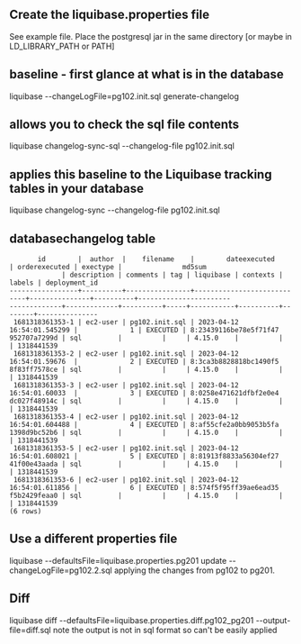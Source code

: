 ## Create the liquibase.properties file
See example file.
Place the postgresql jar in the same directory [or maybe in LD_LIBRARY_PATH or PATH]

## baseline - first glance at what is in the database
liquibase --changeLogFile=pg102.init.sql generate-changelog

## allows you to check the sql file contents
liquibase changelog-sync-sql --changelog-file pg102.init.sql

## applies this baseline to the Liquibase tracking tables in your database
liquibase changelog-sync --changelog-file pg102.init.sql

## databasechangelog table
```
       id        |  author  |    filename    |        dateexecuted        | orderexecuted | exectype |               md5sum
             | description | comments | tag | liquibase | contexts | labels | deployment_id
-----------------+----------+----------------+----------------------------+---------------+----------+-----------------------
-------------+-------------+----------+-----+-----------+----------+--------+---------------
 1681318361353-1 | ec2-user | pg102.init.sql | 2023-04-12 16:54:01.545299 |             1 | EXECUTED | 8:23439116be78e5f71f47
952707a7299d | sql         |          |     | 4.15.0    |          |        | 1318441539
 1681318361353-2 | ec2-user | pg102.init.sql | 2023-04-12 16:54:01.59676  |             2 | EXECUTED | 8:3ca3b8828818bc1490f5
8f83ff7578ce | sql         |          |     | 4.15.0    |          |        | 1318441539
 1681318361353-3 | ec2-user | pg102.init.sql | 2023-04-12 16:54:01.60033  |             3 | EXECUTED | 8:0258e471621dfbf2e0e4
dc027f48914c | sql         |          |     | 4.15.0    |          |        | 1318441539
 1681318361353-4 | ec2-user | pg102.init.sql | 2023-04-12 16:54:01.604488 |             4 | EXECUTED | 8:af55cfe2a0bb9053b5fa
1398d9bc52b6 | sql         |          |     | 4.15.0    |          |        | 1318441539
 1681318361353-5 | ec2-user | pg102.init.sql | 2023-04-12 16:54:01.608021 |             5 | EXECUTED | 8:81913f8833a56304ef27
41f00e43aada | sql         |          |     | 4.15.0    |          |        | 1318441539
 1681318361353-6 | ec2-user | pg102.init.sql | 2023-04-12 16:54:01.611856 |             6 | EXECUTED | 8:574f5f95ff39ae6ead35
f5b2429feaa0 | sql         |          |     | 4.15.0    |          |        | 1318441539
(6 rows)
```

## Use a different properties file
liquibase --defaultsFile=liquibase.properties.pg201 update --changeLogFile=pg102.2.sql
applying the changes from pg102 to pg201.

## Diff
liquibase diff --defaultsFile=liquibase.properties.diff.pg102_pg201 --output-file=diff.sql
note the output is not in sql format so can't be easily applied

